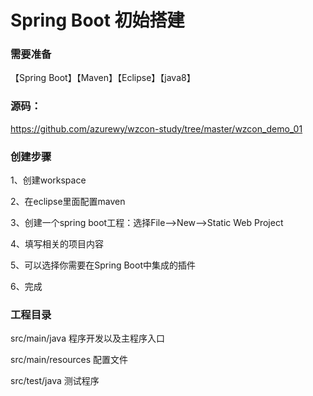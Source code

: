 # Spring Boot  初始搭建

### 需要准备
【Spring Boot】【Maven】【Eclipse】【java8】

### 源码：
https://github.com/azurewy/wzcon-study/tree/master/wzcon_demo_01

### 创建步骤

1、创建workspace

2、在eclipse里面配置maven

3、创建一个spring boot工程：选择File-->New-->Static Web Project

4、填写相关的项目内容

5、可以选择你需要在Spring Boot中集成的插件

6、完成

### 工程目录

src/main/java 程序开发以及主程序入口

src/main/resources 配置文件

src/test/java 测试程序



